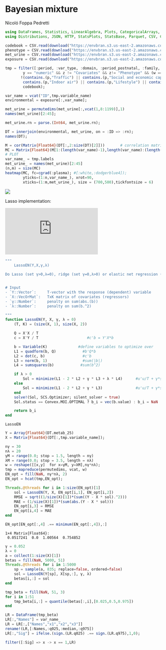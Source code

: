 Bayesian mixture
================
Nicoló Foppa Pedretti

``` julia
using DataFrames, Statistics, LinearAlgebra, Plots, CategoricalArrays, Distances
using Distributions, JSON, HTTP, StatsPlots, StatsBase, Parquet, CSV, Convex, SCS 
```

``` julia
codebook = CSV.read(download("https://envbran.s3.us-east-2.amazonaws.com/codebook.tsv"), DataFrame);
phenotype = CSV.read(download("https://envbran.s3.us-east-2.amazonaws.com/phenotype.tsv"), DataFrame);
met_urine = CSV.read(download("https://envbran.s3.us-east-2.amazonaws.com/met_urine.tsv"), DataFrame);
exposure = CSV.read(download("https://envbran.s3.us-east-2.amazonaws.com/covariates.tsv"), DataFrame);
```

``` julia
tmp = filter([:period, :var_type, :domain, :period_postnatal, :family, :subfamily] => (x,y,z,w,p,r) -> x == "Postnatal" && 
        y == "numeric" && z != "Covariates" && z!= "Phenotype" && (w == "NA" || contains.(w, "Year")) && 
       !(contains.(p,"Traffic") || contains.(p,"Social and economic capital") || contains.(p,"Built environment") || 
        contains.(p,"Indoor air") || contains.(p,"Lifestyle") || contains.(p,"Natural Spaces")),
        codebook);
```

``` julia
var_name = vcat("ID",tmp.variable_name)
environmental = exposure[:,var_name];
```

``` julia
met_urine = permutedims(met_urine[:,vcat(1,8:1199)],1)
names(met_urine)[2:45];
```

``` julia
met_urine.rn = parse.(Int64, met_urine.rn);
```

``` julia
DT = innerjoin(environmental, met_urine, on = :ID => :rn);
names(DT);
```

``` julia
M = cor(Matrix{Float64}(DT[:,2:size(DT)[2]]))       # correlation matrix
MC = Matrix{Float64}(M[1:(length(var_name)-1),length(var_name):(length(var_name)+43)])
# PLOT
var_name_ = tmp.labels
met_urine_ = names(met_urine)[2:45]
(n,m) = size(MC)
heatmap(MC, fc=cgrad(:plasma); #[:white,:dodgerblue4]); 
        yticks=(1:n,var_name_), xrot=90, 
        xticks=(1:m,met_urine_), size = (700,500),tickfontsize = 6)
```

![](umet_exposure_files/figure-commonmark/cell-9-output-1.svg)

Lasso implementation:

![\sum\_{i=1}^{n} \left( y_i - \beta_0 - \sum\_{j=1}^{p} \beta_j x\_{ij}    \right) ^ 2 + \lambda\|\|\beta\|\|\_2^2 + \nu \|\|\beta\|\|\_1](https://latex.codecogs.com/svg.latex?%5Csum_%7Bi%3D1%7D%5E%7Bn%7D%20%5Cleft%28%20y_i%20-%20%5Cbeta_0%20-%20%5Csum_%7Bj%3D1%7D%5E%7Bp%7D%20%5Cbeta_j%20x_%7Bij%7D%20%20%20%20%5Cright%29%20%5E%202%20%2B%20%5Clambda%7C%7C%5Cbeta%7C%7C_2%5E2%20%2B%20%5Cnu%20%7C%7C%5Cbeta%7C%7C_1 "\sum_{i=1}^{n} \left( y_i - \beta_0 - \sum_{j=1}^{p} \beta_j x_{ij}    \right) ^ 2 + \lambda||\beta||_2^2 + \nu ||\beta||_1")

``` julia
"""
    LassoEN(Y,X,γ,λ)

Do Lasso (set γ>0,λ=0), ridge (set γ=0,λ>0) or elastic net regression (set γ>0,λ>0).


# Input
- `Y::Vector`:     T-vector with the response (dependent) variable
- `X::VecOrMat`:   TxK matrix of covariates (regressors)
- `γ::Number`:     penalty on sum(abs.(b))
- `λ::Number`:     penalty on sum(b.^2)

"""
function LassoEN(Y, X, γ, λ = 0)
    (T, K) = (size(X, 1), size(X, 2))

    Q = X'X / T
    c = X'Y / T                      #c'b = Y'X*b

    b = Variable(K)              #define variables to optimize over
    L1 = quadform(b, Q)            #b'Q*b
    L2 = dot(c, b)                 #c'b
    L3 = norm(b, 1)                #sum(|b|)
    L4 = sumsquares(b)            #sum(b^2)

    if λ > 0
        Sol = minimize(L1 - 2 * L2 + γ * L3 + λ * L4)      #u'u/T + γ*sum(|b|) + λ*sum(b^2), where u = Y-Xb
    else
        Sol = minimize(L1 - 2 * L2 + γ * L3)               #u'u/T + γ*sum(|b|) where u = Y-Xb
    end
    solve!(Sol, SCS.Optimizer; silent_solver = true)
    Sol.status == Convex.MOI.OPTIMAL ? b_i = vec(b.value) : b_i = NaN

    return b_i
end
```

    LassoEN

``` julia
Y = Array{Float64}(DT.metab_25)
X = Matrix{Float64}(DT[:,tmp.variable_name]);
```

``` julia
nγ = 30
nλ = 20
γM = range(0.0; stop = 1.5, length = nγ)
λM = range(0.0; stop = 3.5, length = nλ)
w = reshape([[x,y]  for x=γM, y=λM],nγ*nλ);
tmp = mapreduce(permutedims, vcat, w)
EN_opt = fill(NaN, nγ*nλ, 2)
EN_opt = hcat(tmp,EN_opt);
```

``` julia
Threads.@threads for i in 1:size(EN_opt)[1]
    sol = LassoEN(Y, X, EN_opt[i,1], EN_opt[i,2])
    RMSE = sqrt((1/size(X)[1])*(sum((Y - X * sol).^2)))
    MAE = (1/size(X)[1])*(sum(abs.(Y - X * sol)))
    EN_opt[i,3] = RMSE 
    EN_opt[i,4] = MAE 
end
```

``` julia
EN_opt[EN_opt[:,4] .== minimum(EN_opt[:,4]),:]  
```

    1×4 Matrix{Float64}:
     0.0517241  0.0  1.00564  0.754852

``` julia
γ = 0.052 
λ = 0
a = collect(1:size(X)[1])
betas = fill(NaN, 5000, 51)
Threads.@threads for i in 1:5000
    sp = sample(a, 835; replace=false, ordered=false)
    sol = LassoEN(Y[sp], X[sp,:], γ, λ)
    betas[i,:] = sol  
end
```

``` julia
tmp_beta = fill(NaN, 51, 3)
for i in 1:51
    tmp_beta[i,:] = quantile(betas[:,i],[0.025,0.5,0.975])
end
```

``` julia
LR = DataFrame(tmp_beta)
LR[:,"Names"] = var_name_
LR = LR[:,["Names","x1","x2","x3"]]
rename!(LR,[:Names,:q025,:median,:q975])
LR[:,"Sig"] = ifelse.(sign.(LR.q025) .== sign.(LR.q975),1,0);
```

``` julia
filter([:Sig] => x -> x == 1,LR)
```

